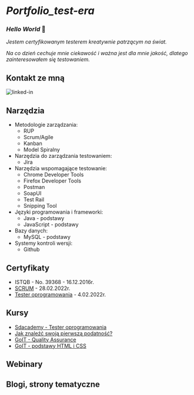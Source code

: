 # *Portfolio_test-era*

### *Hello World* :wave:

*Jestem certyfikowanym testerem kreatywnie patrzącym na świat.*

*Na co dzień cechuje mnie ciekawość i ważna jest dla mnie jakość, dlatego zainteresowałem się testowaniem.*

## Kontakt ze mną

[<img align="left" alt="linked-in" src="https://img.shields.io/badge/linkedin-%230077B5.svg?&style=for-the-badge&logo=linkedin&logoColor=white" />](https://www.linkedin.com/in/jarosław-jamróg-362210282)


<br>

## Narzędzia

* Metodologie zarządzania:
  * RUP
  * Scrum/Agile
  * Kanban
  * Model Spiralny
* Narzędzia do zarządzania testowaniem:
  * Jira
* Narzędzia wspomagające testowanie:
  * Chrome Developer Tools
  * Firefox Developer Tools
  * Postman
  * SoapUI
  * Test Rail
  * Snipping Tool
* Języki programowania i frameworki:
  * Java - podstawy
  * JavaScript - podstawy
* Bazy danych:
  * MySQL - podstawy
* Systemy kontroli wersji:
  * Github


## Certyfikaty

* ISTQB - No. 39368 - 16.12.2016r.
* [SCRUM](https://app.diplomasafe.com/pl-PL/diploma/d8f322251c43873c8992acf45c4ec8faabcc5710d) - 28.02.2022r.
* [Tester oprogramowania](https://app.diplomasafe.com/pl-PL/diploma/d66bb877f52e1cb2c066385140d21387c56d77a2a) - 	4.02.2022r.

## Kursy

* [Sdacademy - Tester oprogramowania](https://sdacademy.pl/kursy/software-tester/)
* [Jak znaleźć swoją pierwszą podatność?](https://szkolasecurity.pl/pierwsza/)
* [GoIT - Quality Assurance](https://qa.m.goit.global/pl/?utm_source=ref&utm_medium=ref&utm_campaign=mar)
* [GoIT - podstawy HTML i CSS](https://m.goit.global/pl/?utm_source=google&utm_medium=cpc&utm_campaign=19908700535%7C146264932926%7C652920559856%7C%7Cgo-it&gad=1&gclid=Cj0KCQjw7uSkBhDGARIsAMCZNJv0jKHyaHdNsnWC4mJMAayfj7msPLBqbdXqZwSKEmfqtehHYWp6TN4aAhE2EALw_wcB&ga=1888222807.1647978669&first_name=Jaros%C5%82aw&phone=%2B48660393313&email=jamrogj%40o2.pl)

## Webinary



## Blogi, strony tematyczne



